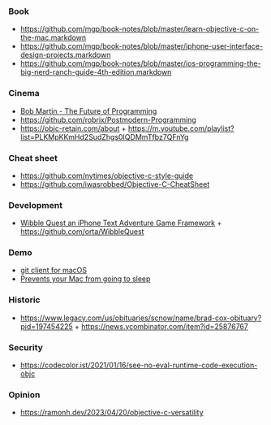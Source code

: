 ### Book

- https://github.com/mgp/book-notes/blob/master/learn-objective-c-on-the-mac.markdown
- https://github.com/mgp/book-notes/blob/master/iphone-user-interface-design-projects.markdown
- https://github.com/mgp/book-notes/blob/master/ios-programming-the-big-nerd-ranch-guide-4th-edition.markdown

### Cinema

- [Bob Martin - The Future of Programming](https://youtu.be/ecIWPzGEbFc)
- https://github.com/robrix/Postmodern-Programming
- https://objc-retain.com/about + https://m.youtube.com/playlist?list=PLKMpKKmHd2SudZhgs0IQDMmTfbz7QFnYg

### Cheat sheet

- https://github.com/nytimes/objective-c-style-guide
- https://github.com/iwasrobbed/Objective-C-CheatSheet

### Development

- [Wibble Quest an iPhone Text Adventure Game Framework](http://orta.io/WibbleQuest/index.html) + https://github.com/orta/WibbleQuest

### Demo

- [git client for macOS](https://github.com/gitx/gitx)
- [Prevents your Mac from going to sleep](https://github.com/newmarcel/KeepingYouAwake)

### Historic

- https://www.legacy.com/us/obituaries/scnow/name/brad-cox-obituary?pid=197454225 + https://news.ycombinator.com/item?id=25876767

### Security

- https://codecolor.ist/2021/01/16/see-no-eval-runtime-code-execution-objc

### Opinion

- https://ramonh.dev/2023/04/20/objective-c-versatility
